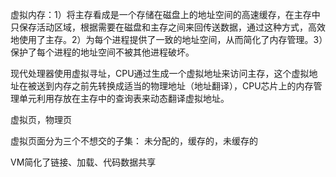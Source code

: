 虚拟内存：1）将主存看成是一个存储在磁盘上的地址空间的高速缓存，在主存中只保存活动区域，根据需要在磁盘和主存之间来回传送数据，通过这种方式，高效地使用了主存。2）为每个进程提供了一致的地址空间，从而简化了内存管理。3）保护了每个进程的地址空间不被其他进程破坏。

现代处理器使用虚拟寻址，CPU通过生成一个虚拟地址来访问主存，这个虚拟地址在被送到内存之前先转换成适当的物理地址（地址翻译），CPU芯片上的内存管理单元利用存放在主存中的查询表来动态翻译虚拟地址。

虚拟页，物理页

虚拟页面分为三个不想交的子集：
未分配的，缓存的，未缓存的

VM简化了链接、加载、代码数据共享
